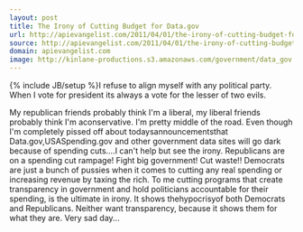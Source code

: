 ```yaml
---
layout: post
title: The Irony of Cutting Budget for Data.gov
url: http://apievangelist.com/2011/04/01/the-irony-of-cutting-budget-for-data-gov/
source: http://apievangelist.com/2011/04/01/the-irony-of-cutting-budget-for-data-gov/
domain: apievangelist.com
image: http://kinlane-productions.s3.amazonaws.com/government/data_gov.jpg
---
```

{% include JB/setup %}I refuse to align myself with any political party. When I vote for president its always a vote for the lesser of two evils.

My republican friends probably think I'm a liberal, my liberal friends probably think I'm aconservative.
I'm pretty middle of the road.
Even though I'm completely pissed off about todaysannouncementsthat Data.gov,USASpending.gov and other government data sites will go dark because of spending cuts....I can't help but see the irony.
Republicans are on a spending cut rampage! Fight big government! Cut waste!!
Democrats are just a bunch of pussies when it comes to cutting any real spending or increasing revenue by taxing the rich.
To me cutting programs that create transparency in government and hold politicians accountable for their spending, is the ultimate in irony.
It shows thehypocrisyof both Democrats and Republicans. Neither want transparency, because it shows them for what they are.
Very sad day...